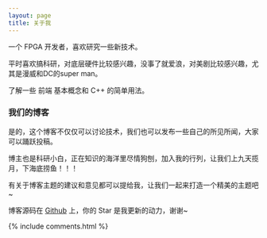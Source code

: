 ```yaml
---
layout: page
title: 关于我 
---
```


一个 FPGA 开发者，喜欢研究一些新技术。
<p>
平时喜欢搞科研，对底层硬件比较感兴趣，没事了就爱浪，对美剧比较感兴趣，尤其是漫威和DC的super man。
<p>
了解一些 前端 基本概念和 C++ 的简单用法。

<p>

<h3> 我们的博客 </h3>  

<p>

是的，这个博客不仅仅可以讨论技术，我们也可以发布一些自己的所见所闻，大家可以踊跃投稿。

<p>

博主也是科研小白，正在知识的海洋里尽情狗刨，加入我的行列，让我们上九天揽月，下海底捞鱼！！！

<p>

有关于博客主题的建议和意见都可以提给我，让我们一起来打造一个精美的主题吧~ 

<p> 

博客源码在 <a target="_blank" href= 'https://github.com/lcimage/lcimage.github.io/'>Github</a> 上，你的 Star 是我更新的动力，谢谢~

<p> 

<p> 

<p> 


{% include comments.html %}

